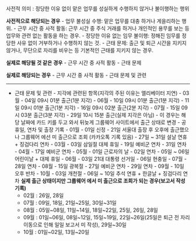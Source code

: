 사전적 의미 : 정당한 이유 없이 맡은 업무를 성실하게 수행하지 않거나 불이행하는 행위

**사전적으로 해당되는 경우**
	- 업무 불성실 수행: 맡은 업무를 대충 하거나 게을리하는 행위.
	- 근무 시간 중 사적 활동: 근무 시간 중 주식 거래를 하거나 개인적인 용무를 보는 등 업무와 관련 없는 활동을 하는 경우.
	- 정당한 이유 없는 임무 불이행: 정해진 임무를 정당한 사유 없이 거부하거나 수행하지 않는 것.
	- 근태 문제: 출근 및 퇴근 시간을 지키지 않거나, 무단으로 자리를 비우는 등 기본적인 근태를 지키지 않는 경우. 

**실제로 해당될 것 같은 경우**
	- 근무 시간 중 사적 활동
	- 근태 문제

**실제로 해당되는 경우**
	- 근무 시간 중 사적 활동 
	- 근태 문제 및 관련

-----------------------------------------------------------------------
- 근태 문제 및 관련
		- 지각에 관련된 항목(지각의 주된 이유는 엘리베이터 지연)
			- 03월
				- 04일 09시 01분 출근(1분 지각)
			- 06월
				- 10일 09시 01분 출근(1분 지각)
				- 11일 09시 01분 출근(1분 지각)
				- 16일 09시 02분 출근(2분 지각)
			- 07월
				- 15일 09시 03분 출근(3분 지각)
				- 29일 10시 15분 출근(실제 지각은 아님)
					- 이 경우는 해당 날짜에 카드 키를 두고 와서 뒤늦게 그룹웨어 사이트에서 출근 상태로 변경
		-  공휴일, 연차 및 출장 기록
			- 01월
				- 01일 신정
				- 21일 서울대 출장 후 오후에 출근했으나 그룹웨어 에선 미 출근으로 조회
				  (카카오톡 기록 있음)
				- 27일 ~ 31일 설날 연휴 + 징검다리 연차
			- 03월
				- 03일 삼일절 대체 휴일
				- 19일 예비군 연차
				- 31일 연차
			- 04월
				- 17일 예비군 연차
			- 05월
				- 01일 근로자의 날
				- 02일 연차
				- 05일 ~ 06일 어린이날 + 대체 휴일 
			- 06월
				- 03일 21대 대통령 선거일
				- 06일 현충일
			- 07월
				- 28일 연차
			- 08월
				- 15일 광복절
				- 27일 예비군 연차
				- 29일 연차
			- 09월
				- 10일 오후 반차
			- 10월
				- 03일 개천절
				- 06일 ~ 10일 추석 연휴 + 한글날 + 징검다리 연차
**실제 출근 상태이지만 그룹웨어 에서 미 출근으로 조회가 되는 경우(보고서 작성 기록)**
	- 02월 : 26일, 28일 
	- 07월 : 09일, 18일, 21일~25일, 30일~31일
	- 08월 : 05일~08일, 11일~14일, 18일~22일, 25일, 26일, 28일
	- 09월 : 01일~06일, 08일~12일, 15일~19일, 22일~26일(25일은 퇴근 전 자리 이동으로 인해 일일 보고서 미 작성), 29일~30일
	- 10월 : 01일~02일, 13일~20일